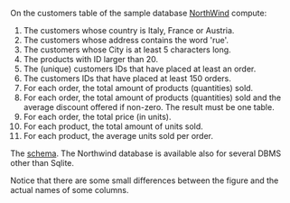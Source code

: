 On the customers table of the sample database [NorthWind](https://github.com/gdv/foundationsCS/raw/main/students/ex-data/Northwind/Northwind_large.sqlite) compute:


1.    The customers whose country is Italy, France or Austria.
1.    The customers whose address contains the word 'rue'.
1.    The customers whose City is at least 5 characters long.
1.    The products with ID larger than 20.
1.    The (unique) customers IDs that have placed at least an order.
1.    The customers IDs that have placed at least 150 orders.
1.    For each order, the total amount of products (quantities) sold.
1.    For each order, the total amount of products (quantities) sold and the average discount offered if non-zero. The result must be one table.
1. For each order, the total price (in units).
1. For each product, the total amount of units sold.
1. For each product, the average units sold per order.



The [schema](https://github.com/gdv/foundationsCS/raw/main/students/ex-data/Northwind_ERD.png).
The Northwind database is available also for several DBMS other than
Sqlite.

Notice that there are some small differences between the figure and the
actual names of some columns.
